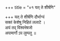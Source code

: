 +++
title = "०१ यत् ते शीर्षणि"

+++
यत् ते शीर्षणि दौर्भाग्यं  
सक्तं केशेषु निहितं ललाटे ।  
अयं तद् विश्वभेषजो  
अपामार्गो ऽप लुम्पतु ॥
